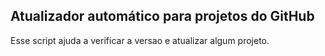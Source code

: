 ## Atualizador automático para projetos do GitHub
Esse script ajuda a verificar a versao e atualizar algum projeto.
